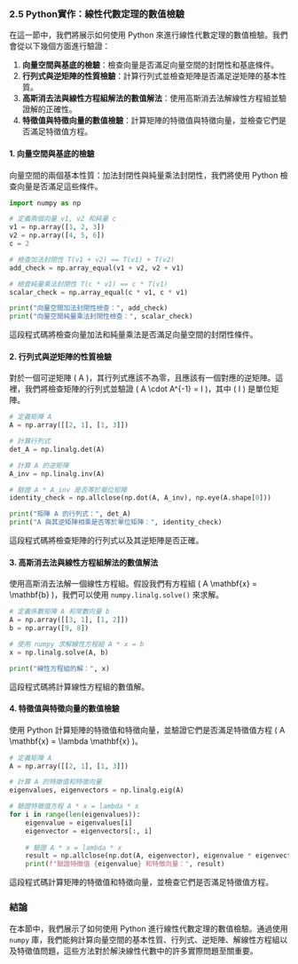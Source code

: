 ### 2.5 Python實作：線性代數定理的數值檢驗

在這一節中，我們將展示如何使用 Python 來進行線性代數定理的數值檢驗。我們會從以下幾個方面進行驗證：

1. **向量空間與基底的檢驗**：檢查向量是否滿足向量空間的封閉性和基底條件。
2. **行列式與逆矩陣的性質檢驗**：計算行列式並檢查矩陣是否滿足逆矩陣的基本性質。
3. **高斯消去法與線性方程組解法的數值解法**：使用高斯消去法解線性方程組並驗證解的正確性。
4. **特徵值與特徵向量的數值檢驗**：計算矩陣的特徵值與特徵向量，並檢查它們是否滿足特徵值方程。

#### 1. **向量空間與基底的檢驗**

向量空間的兩個基本性質：加法封閉性與純量乘法封閉性，我們將使用 Python 檢查向量是否滿足這些條件。

```python
import numpy as np

# 定義兩個向量 v1, v2 和純量 c
v1 = np.array([1, 2, 3])
v2 = np.array([4, 5, 6])
c = 2

# 檢查加法封閉性 T(v1 + v2) == T(v1) + T(v2)
add_check = np.array_equal(v1 + v2, v2 + v1)

# 檢查純量乘法封閉性 T(c * v1) == c * T(v1)
scalar_check = np.array_equal(c * v1, c * v1)

print("向量空間加法封閉性檢查：", add_check)
print("向量空間純量乘法封閉性檢查：", scalar_check)
```

這段程式碼將檢查向量加法和純量乘法是否滿足向量空間的封閉性條件。

#### 2. **行列式與逆矩陣的性質檢驗**

對於一個可逆矩陣 \( A \)，其行列式應該不為零，且應該有一個對應的逆矩陣。這裡，我們將檢查矩陣的行列式並驗證 \( A \cdot A^{-1} = I \)，其中 \( I \) 是單位矩陣。

```python
# 定義矩陣 A
A = np.array([[2, 1], [1, 3]])

# 計算行列式
det_A = np.linalg.det(A)

# 計算 A 的逆矩陣
A_inv = np.linalg.inv(A)

# 驗證 A * A_inv 是否等於單位矩陣
identity_check = np.allclose(np.dot(A, A_inv), np.eye(A.shape[0]))

print("矩陣 A 的行列式：", det_A)
print("A 與其逆矩陣相乘是否等於單位矩陣：", identity_check)
```

這段程式碼將檢查矩陣的行列式以及其逆矩陣是否正確。

#### 3. **高斯消去法與線性方程組解法的數值解法**

使用高斯消去法解一個線性方程組。假設我們有方程組 \( A \mathbf{x} = \mathbf{b} \)，我們可以使用 `numpy.linalg.solve()` 來求解。

```python
# 定義係數矩陣 A 和常數向量 b
A = np.array([[3, 1], [1, 2]])
b = np.array([9, 8])

# 使用 numpy 求解線性方程組 A * x = b
x = np.linalg.solve(A, b)

print("線性方程組的解：", x)
```

這段程式碼將計算線性方程組的數值解。

#### 4. **特徵值與特徵向量的數值檢驗**

使用 Python 計算矩陣的特徵值和特徵向量，並驗證它們是否滿足特徵值方程 \( A \mathbf{x} = \lambda \mathbf{x} \)。

```python
# 定義矩陣 A
A = np.array([[2, 1], [1, 3]])

# 計算 A 的特徵值和特徵向量
eigenvalues, eigenvectors = np.linalg.eig(A)

# 驗證特徵值方程 A * x = lambda * x
for i in range(len(eigenvalues)):
    eigenvalue = eigenvalues[i]
    eigenvector = eigenvectors[:, i]
    
    # 驗證 A * x = lambda * x
    result = np.allclose(np.dot(A, eigenvector), eigenvalue * eigenvector)
    print(f"驗證特徵值 {eigenvalue} 和特徵向量：", result)
```

這段程式碼計算矩陣的特徵值和特徵向量，並檢查它們是否滿足特徵值方程。

### 結論

在本節中，我們展示了如何使用 Python 進行線性代數定理的數值檢驗。通過使用 `numpy` 庫，我們能夠計算向量空間的基本性質、行列式、逆矩陣、解線性方程組以及特徵值問題，這些方法對於解決線性代數中的許多實際問題至關重要。